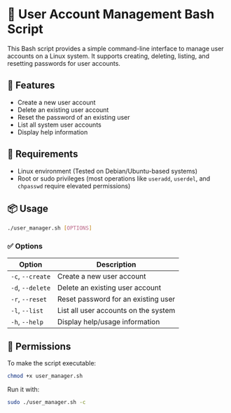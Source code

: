 # 🔐 User Account Management Bash Script
This Bash script provides a simple command-line interface to manage user accounts on a Linux system. It supports creating, deleting, listing, and resetting passwords for user accounts.

## 📄 Features

- Create a new user account  
- Delete an existing user account  
- Reset the password of an existing user  
- List all system user accounts  
- Display help information  

## 🧰 Requirements

- Linux environment (Tested on Debian/Ubuntu-based systems)  
- Root or sudo privileges (most operations like `useradd`, `userdel`, and `chpasswd` require elevated permissions)

## 📦 Usage

```bash
./user_manager.sh [OPTIONS]
````

### ✅ Options

| Option           | Description                          |
| ---------------- | ------------------------------------ |
| `-c`, `--create` | Create a new user account            |
| `-d`, `--delete` | Delete an existing user account      |
| `-r`, `--reset`  | Reset password for an existing user  |
| `-l`, `--list`   | List all user accounts on the system |
| `-h`, `--help`   | Display help/usage information       |

## 🔐 Permissions

To make the script executable:
```bash
chmod +x user_manager.sh
```

Run it with:
```bash
sudo ./user_manager.sh -c
```